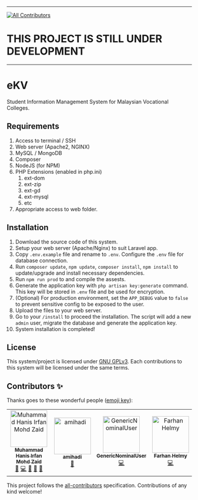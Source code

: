 -----------------------------------------
<!-- ALL-CONTRIBUTORS-BADGE:START - Do not remove or modify this section -->
[![All Contributors](https://img.shields.io/badge/all_contributors-4-orange.svg?style=flat-square)](#contributors-)
<!-- ALL-CONTRIBUTORS-BADGE:END -->
# THIS PROJECT IS STILL UNDER DEVELOPMENT
-----------------------------------------

# eKV
Student Information Management System for Malaysian Vocational Colleges.


## Requirements
1. Access to terminal / SSH
2. Web server (Apache2, NGINX)
2. MySQL / MongoDB
3. Composer
4. NodeJS (for NPM)
5. PHP Extensions (enabled in php.ini)
   1. ext-dom
   2. ext-zip
   3. ext-gd
   4. ext-mysql
   4. etc
6. Appropriate access to web folder.

## Installation
1. Download the source code of this system.
2. Setup your web server (Apache/Nginx) to suit Laravel app.
3. Copy `.env.example` file and rename to `.env`. Configure the `.env` file for database connection.
4. Run `composer update`, `npm update`, `composer install`, `npm install` to update/upgrade and install necessary dependencies.
5. Run `npm run prod` to and compile the assests.
6. Generate the application key with `php artisan key:generate` command. This key will be stored in `.env` file and be used for encryption.
7. (Optional) For production environment, set the `APP_DEBUG` value to `false` to prevent sensitive config to be exposed to the user.
8. Upload the files to your web server.
9. Go to your `/install` to proceed the installation.
The script will add a new `admin` user, migrate the database and generate the application key.
10. System installation is completed!

## License

This system/project is licensed under [GNU GPLv3](COPYING). Each contributions to this system will
be licensed under the same terms.
## Contributors ✨

Thanks goes to these wonderful people ([emoji key](https://allcontributors.org/docs/en/emoji-key)):

<!-- ALL-CONTRIBUTORS-LIST:START - Do not remove or modify this section -->
<!-- prettier-ignore-start -->
<!-- markdownlint-disable -->
<table>
  <tbody>
    <tr>
      <td align="center"><a href="https://www.hanisirfan.xyz"><img src="https://avatars.githubusercontent.com/u/66242389?v=4?s=100" width="100px;" alt="Muhammad Hanis Irfan Mohd Zaid"/><br /><sub><b>Muhammad Hanis Irfan Mohd Zaid</b></sub></a><br /><a href="#maintenance-hanisirfan" title="Maintenance">🚧</a> <a href="https://github.com/ekv-project/eKV/commits?author=hanisirfan" title="Code">💻</a> <a href="#ideas-hanisirfan" title="Ideas, Planning, & Feedback">🤔</a> <a href="#design-hanisirfan" title="Design">🎨</a> <a href="https://github.com/ekv-project/eKV/commits?author=hanisirfan" title="Documentation">📖</a></td>
      <td align="center"><a href="https://github.com/amihadi"><img src="https://avatars.githubusercontent.com/u/95136371?v=4?s=100" width="100px;" alt="amihadi"/><br /><sub><b>amihadi</b></sub></a><br /><a href="#maintenance-amihadi" title="Maintenance">🚧</a></td>
      <td align="center"><a href="https://github.com/GenericNominalUser"><img src="https://avatars.githubusercontent.com/u/67431218?v=4?s=100" width="100px;" alt="GenericNominalUser"/><br /><sub><b>GenericNominalUser</b></sub></a><br /><a href="https://github.com/ekv-project/eKV/commits?author=GenericNominalUser" title="Code">💻</a></td>
      <td align="center"><a href="http://farhanhelmy.xyz"><img src="https://avatars.githubusercontent.com/u/59960562?v=4?s=100" width="100px;" alt="Farhan Helmy"/><br /><sub><b>Farhan Helmy</b></sub></a><br /><a href="https://github.com/ekv-project/eKV/commits?author=farhan-helmy" title="Code">💻</a></td>
    </tr>
  </tbody>
  <tfoot>
    
  </tfoot>
</table>

<!-- markdownlint-restore -->
<!-- prettier-ignore-end -->

<!-- ALL-CONTRIBUTORS-LIST:END -->

This project follows the [all-contributors](https://github.com/all-contributors/all-contributors) specification. Contributions of any kind welcome!
